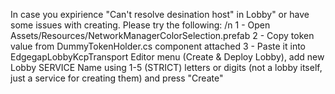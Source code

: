 In case you expirience "Can't resolve desination host" in Lobby" or have some issues with creating. Please try the following:
/n 1 - Open Assets/Resources/NetworkManagerColorSelection.prefab
2 - Copy token value from DummyTokenHolder.cs component attached
3 - Paste it into EdgegapLobbyKcpTransport Editor menu (Create & Deploy Lobby), add new Lobby SERVICE Name using 1-5 (STRICT) letters or digits (not a lobby itself, just a service for creating them) and press "Create"
